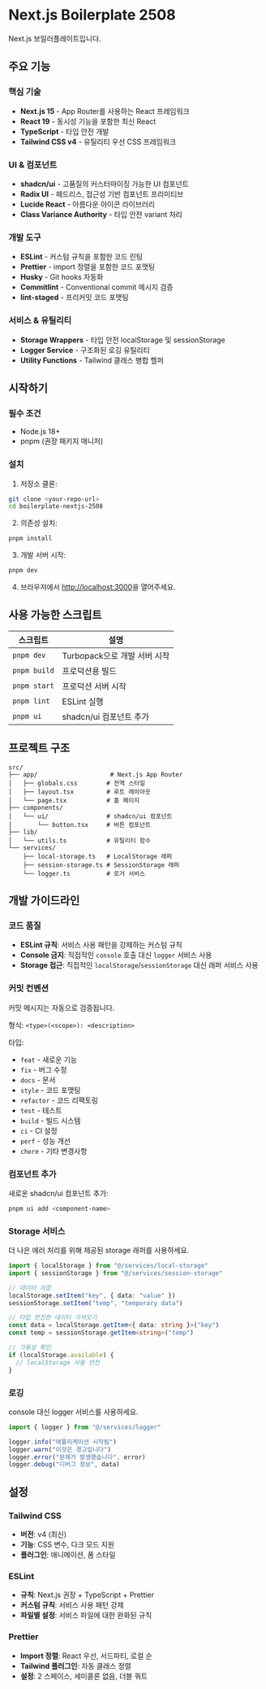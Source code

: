 # Next.js Boilerplate 2508

Next.js 보일러플레이트입니다.

## 주요 기능

### 핵심 기술

- **Next.js 15** - App Router를 사용하는 React 프레임워크
- **React 19** - 동시성 기능을 포함한 최신 React
- **TypeScript** - 타입 안전 개발
- **Tailwind CSS v4** - 유틸리티 우선 CSS 프레임워크

### UI & 컴포넌트

- **shadcn/ui** - 고품질의 커스터마이징 가능한 UI 컴포넌트
- **Radix UI** - 헤드리스, 접근성 기반 컴포넌트 프리미티브
- **Lucide React** - 아름다운 아이콘 라이브러리
- **Class Variance Authority** - 타입 안전 variant 처리

### 개발 도구

- **ESLint** - 커스텀 규칙을 포함한 코드 린팅
- **Prettier** - import 정렬을 포함한 코드 포맷팅
- **Husky** - Git hooks 자동화
- **Commitlint** - Conventional commit 메시지 검증
- **lint-staged** - 프리커밋 코드 포맷팅

### 서비스 & 유틸리티

- **Storage Wrappers** - 타입 안전 localStorage 및 sessionStorage
- **Logger Service** - 구조화된 로깅 유틸리티
- **Utility Functions** - Tailwind 클래스 병합 헬퍼

## 시작하기

### 필수 조건

- Node.js 18+
- pnpm (권장 패키지 매니저)

### 설치

1. 저장소 클론:

```bash
git clone <your-repo-url>
cd boilerplate-nextjs-2508
```

2. 의존성 설치:

```bash
pnpm install
```

3. 개발 서버 시작:

```bash
pnpm dev
```

4. 브라우저에서 [http://localhost:3000](http://localhost:3000)을 열어주세요.

## 사용 가능한 스크립트

| 스크립트     | 설명                         |
| ------------ | ---------------------------- |
| `pnpm dev`   | Turbopack으로 개발 서버 시작 |
| `pnpm build` | 프로덕션용 빌드              |
| `pnpm start` | 프로덕션 서버 시작           |
| `pnpm lint`  | ESLint 실행                  |
| `pnpm ui`    | shadcn/ui 컴포넌트 추가      |

## 프로젝트 구조

```
src/
├── app/                    # Next.js App Router
│   ├── globals.css        # 전역 스타일
│   ├── layout.tsx         # 루트 레이아웃
│   └── page.tsx           # 홈 페이지
├── components/
│   └── ui/                # shadcn/ui 컴포넌트
│       └── button.tsx     # 버튼 컴포넌트
├── lib/
│   └── utils.ts           # 유틸리티 함수
└── services/
    ├── local-storage.ts   # LocalStorage 래퍼
    ├── session-storage.ts # SessionStorage 래퍼
    └── logger.ts          # 로거 서비스
```

## 개발 가이드라인

### 코드 품질

- **ESLint 규칙**: 서비스 사용 패턴을 강제하는 커스텀 규칙
- **Console 금지**: 직접적인 `console` 호출 대신 `logger` 서비스 사용
- **Storage 접근**: 직접적인 `localStorage`/`sessionStorage` 대신 래퍼 서비스 사용

### 커밋 컨벤션

커밋 메시지는 자동으로 검증됩니다.

형식: `<type>(<scope>): <description>`

타입:

- `feat` - 새로운 기능
- `fix` - 버그 수정
- `docs` - 문서
- `style` - 코드 포맷팅
- `refactor` - 코드 리팩토링
- `test` - 테스트
- `build` - 빌드 시스템
- `ci` - CI 설정
- `perf` - 성능 개선
- `chore` - 기타 변경사항

### 컴포넌트 추가

새로운 shadcn/ui 컴포넌트 추가:

```bash
pnpm ui add <component-name>
```

### Storage 서비스

더 나은 에러 처리를 위해 제공된 storage 래퍼를 사용하세요.

```typescript
import { localStorage } from "@/services/local-storage"
import { sessionStorage } from "@/services/session-storage"

// 데이터 저장
localStorage.setItem("key", { data: "value" })
sessionStorage.setItem("temp", "temporary data")

// 타입 안전한 데이터 가져오기
const data = localStorage.getItem<{ data: string }>("key")
const temp = sessionStorage.getItem<string>("temp")

// 가용성 확인
if (localStorage.available) {
  // localStorage 사용 안전
}
```

### 로깅

console 대신 logger 서비스를 사용하세요.

```typescript
import { logger } from "@/services/logger"

logger.info("애플리케이션 시작됨")
logger.warn("이것은 경고입니다")
logger.error("문제가 발생했습니다", error)
logger.debug("디버그 정보", data)
```

## 설정

### Tailwind CSS

- **버전**: v4 (최신)
- **기능**: CSS 변수, 다크 모드 지원
- **플러그인**: 애니메이션, 폼 스타일

### ESLint

- **규칙**: Next.js 권장 + TypeScript + Prettier
- **커스텀 규칙**: 서비스 사용 패턴 강제
- **파일별 설정**: 서비스 파일에 대한 완화된 규칙

### Prettier

- **Import 정렬**: React 우선, 서드파티, 로컬 순
- **Tailwind 플러그인**: 자동 클래스 정렬
- **설정**: 2 스페이스, 세미콜론 없음, 더블 쿼트

